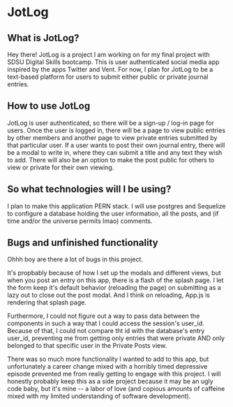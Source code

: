 # JotLog
## What is JotLog?
Hey there! JotLog is a project I am working on for my final project with SDSU Digital Skills bootcamp. This is user authenticated social media app inspired by the apps Twitter and Vent. For now, I plan for JotLog to be a text-based platform for users to submit either public or private journal entries. 

## How to use JotLog
JotLog is user authenticated, so there will be a sign-up / log-in page for users. Once the user is logged in, there will be a page to view public entries by other members and another page to view private entries submitted by that particular user. If a user wants to post their own journal entry, there will be a modal to write in, where they can submit a title and any text they wish to add. There will also be an option to make the post public for others to view or private for their own viewing. 

## So what technologies will I be using?
I plan to make this application PERN stack. I will use postgres and Sequelize to configure a database holding the user information, all the posts, and (if time and/or the universe permits lmao) comments.

## Bugs and unfinished functionality 
Ohhh boy are there a lot of bugs in this project. 

It's propbably because of how I set up the modals and different views, but when you post an entry on this app, there is a flash of the splash page. I let the form keep it's default behavior (reloading the page) on submitting as a lazy out to close out the post modal. And I think on reloading, App.js is rendering that splash page. 

Furthermore, I could not figure out a way to pass data between the components in such a way that I could access the session's user_id. Because of that, I could not compare tht id with the database's entry user_id, preventing me from getting only entries that were private AND only belonged to that specific user in the Private Posts view.

There was so much more functionality I wanted to add to this app, but unfortunately a career change mixed with a horribly timed depressive episode prevented me from really getting to engage with this project. I will honestly probably keep this as a side project because it may be an ugly code baby, but it's mine -- a labor of love (and copious amounts of caffeine mixed with my limited understanding of software development).

